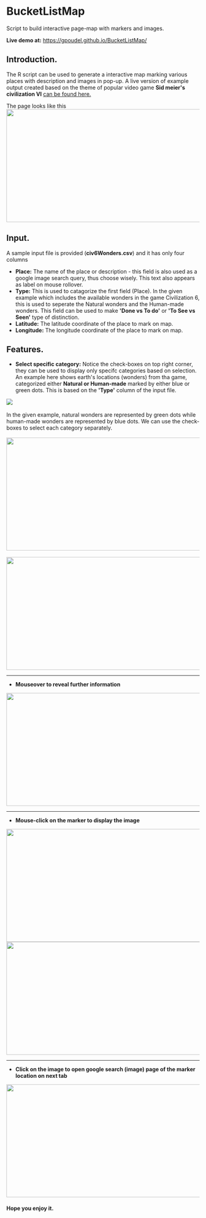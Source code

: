 # BucketListMap
Script to build interactive page-map with markers and images.

**Live demo at:** https://gpoudel.github.io/BucketListMap/

## Introduction.
The R script can be used to generate a interactive map marking various places with description and images in pop-up. A live version of example output created based on the theme of popular video game **Sid meier's civilization VI** [can be found here.](https://gpoudel.github.io/BucketListMap/)

The page looks like this
<img src = 'https://raw.githubusercontent.com/gpoudel/BucketListMap/gh-pages/img/civ6_map.png' style="width:600px;height:294px;"> 



## Input.
A sample input file is provided (**civ6Wonders.csv**) and it has only four columns 
 * **Place:** The name of the place or description - this field is also used as a google image search query, thus choose wisely. This text also appears as label on mouse rollover.
 * **Type:** This is used to catagorize the first field (Place). In the given example which includes the available wonders in the game Civilization 6, this is used to seperate the Natural wonders and the Human-made wonders. This field can be used to make **'Done vs To do'** or **'To See vs Seen'** type of distinction.
 * **Latitude:** The latitude coordinate of the place to mark on map. 
 * **Longitude:** The longitude coordinate of the place to mark on map.


## Features.
* **Select specific category:**  Notice the check-boxes on top right corner, they can be used to display only specifc categories based on selection. An example here shows earth's locations (wonders) from tha game, categorized either **Natural or Human-made** marked by either blue or green dots. This is based on the **'Type'** column of the input file.

<img src = 'https://raw.githubusercontent.com/gpoudel/BucketListMap/gh-pages/img/civ6_checkbox.png'>
</br>
</br>
In the given example, natural wonders are represented by green dots while human-made wonders are represented by blue dots. We can use the check-boxes to select each category separately.
</br>
</br>
<img src = 'https://raw.githubusercontent.com/gpoudel/BucketListMap/gh-pages/img/civ6_check_human.png' style="width:600px;height:294px;" >
</br>
</br>
<img src = 'https://raw.githubusercontent.com/gpoudel/BucketListMap/gh-pages/img/civ6_check_natural.png' style="width:600px;height:294px;"> 

****
* **Mouseover to reveal further information**

<img src = 'https://raw.githubusercontent.com/gpoudel/BucketListMap/gh-pages/img/civ6_mountEverest.png' style="width:600px;height:294px;"> 

****

* **Mouse-click on the marker to display the image**

<img src = 'https://raw.githubusercontent.com/gpoudel/BucketListMap/gh-pages/img/civ6_ventianArsenal.png' style="width:600px;height:294px;"> 
</br>
<img src = 'https://raw.githubusercontent.com/gpoudel/BucketListMap/gh-pages/img/civ6_cristoRedentor.png' style="width:600px;height:294px;"> 

****

* **Click on the image to open google search (image) page of the marker location on next tab**

<img src = 'https://raw.githubusercontent.com/gpoudel/BucketListMap/gh-pages/img/civ6_googleImage.png' style="width:600px;height:294px;"> 



#### Hope you enjoy it.